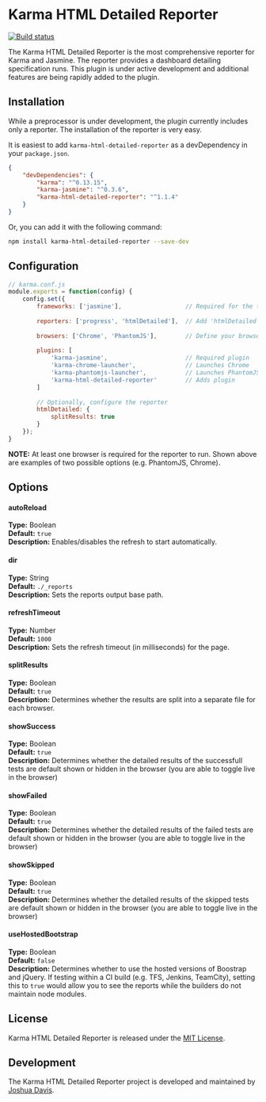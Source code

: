 # Karma HTML Detailed Reporter

[![Build status](https://ci.appveyor.com/api/projects/status/jmewfgra4pcnam0n?svg=true)](https://ci.appveyor.com/project/a11smiles/gulp-config-transform)

The Karma HTML Detailed Reporter is the most comprehensive reporter for Karma and Jasmine.  The reporter provides a dashboard detailing specification runs.  This plugin is under active development and additional features are being rapidly added to the plugin. 

## Installation
While a preprocessor is under development, the plugin currently includes only a reporter.
The installation of the reporter is very easy.

It is easiest to add `karma-html-detailed-reporter` as a devDependency in your `package.json`.
```json
{
    "devDependencies": {
        "karma": "^0.13.15",
        "karma-jasmine": "^0.3.6",
        "karma-html-detailed-reporter": "^1.1.4"
    }
}
```
Or, you can add it with the following command:
```bash
npm install karma-html-detailed-reporter --save-dev
```

## Configuration
```javascript
// karma.conf.js
module.exports = function(config) {
    config.set({
        frameworks: ['jasmine'],                  // Required for the test runner
        
        reporters: ['progress', 'htmlDetailed'],  // Add 'htmlDetailed' as a reporter
        
        browsers: ['Chrome', 'PhantomJS'],        // Define your browser(s)
        
        plugins: [			   
            'karma-jasmine',                      // Required plugin
            'karma-chrome-launcher',              // Launches Chrome
            'karma-phantomjs-launcher',           // Launches PhantomJS
            'karma-html-detailed-reporter'        // Adds plugin
        ]
    
        // Optionally, configure the reporter
        htmlDetailed: {
            splitResults: true
        }
    });
}
```

**NOTE:** At least one browser is required for the reporter to run.  Shown above are examples of two possible options (e.g. PhantomJS, Chrome).
         
## Options
#### autoReload
**Type:** Boolean  
**Default:** `true`  
**Description:** Enables/disables the refresh to start automatically.

#### dir
**Type:** String  
**Default:** `./_reports`  
**Description:** Sets the reports output base path.  

#### refreshTimeout
**Type:** Number  
**Default:** `1000`  
**Description:** Sets the refresh timeout (in milliseconds) for the page.

#### splitResults
**Type:** Boolean  
**Default:** `true`  
**Description:** Determines whether the results are split into a separate file for each browser.  

#### showSuccess
**Type:** Boolean  
**Default:** `true`  
**Description:** Determines whether the detailed results of the successfull tests are default shown or hidden in the browser (you are able to toggle live in the browser)

#### showFailed
**Type:** Boolean  
**Default:** `true`  
**Description:** Determines whether the detailed results of the failed tests are default shown or hidden in the browser (you are able to toggle live in the browser)

#### showSkipped
**Type:** Boolean  
**Default:** `true`  
**Description:** Determines whether the detailed results of the skipped tests are default shown or hidden in the browser (you are able to toggle live in the browser)

#### useHostedBootstrap
**Type:** Boolean  
**Default:** `false`  
**Description:** Determines whether to use the hosted versions of Boostrap and jQuery.  If testing within a CI build (e.g. TFS, Jenkins, TeamCity), setting this to `true` would allow you to see the reports while the builders do not maintain node modules.  

## License
Karma HTML Detailed Reporter is released under the [MIT License](http://www.opensource.org/licenses/MIT).

## Development
The Karma HTML Detailed Reporter project is developed and maintained by [Joshua Davis](http://jdav.is).
